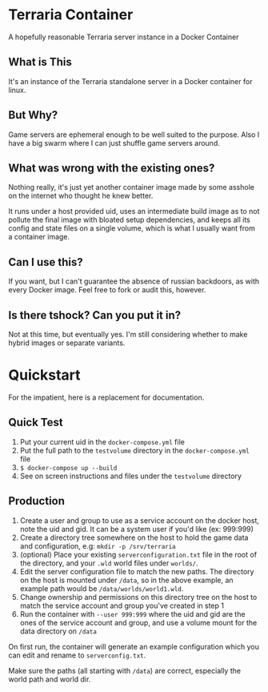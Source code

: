 Terraria Container
==================

A hopefully reasonable Terraria server instance in a Docker Container

What is This
------------

It's an instance of the Terraria standalone server in a Docker container for
linux.

But Why?
--------

Game servers are ephemeral enough to be well suited to the purpose.
Also I have a big swarm where I can just shuffle game servers around.

What was wrong with the existing ones?
--------------------------------------

Nothing really, it's just yet another container image made by some asshole
on the internet who thought he knew better.

It runs under a host provided uid, uses an intermediate build image as to not
pollute the final image with bloated setup dependencies, and keeps all its
config and state files on a single volume, which is what I usually want
from a container image.

Can I use this?
---------------

If you want, but I can't guarantee the absence of russian backdoors, as
with every Docker image. Feel free to fork or audit this, however.

Is there tshock? Can you put it in?
-----------------------------------

Not at this time, but eventually yes. I'm still considering whether to make
hybrid images or separate variants.

Quickstart
==========

For the impatient, here is a replacement for documentation.

Quick Test
----------

1. Put your current uid in the `docker-compose.yml` file
2. Put the full path to the `testvolume` directory in the `docker-compose.yml` file
3. `$ docker-compose up --build`
4. See on screen instructions and files under the `testvolume` directory


Production
----------

1. Create a user and group to use as a service account on the docker host, note the uid and gid. It can be a system user if you'd like (ex: 999:999)
2. Create a directory tree somewhere on the host to hold the game data and configuration, e.g: `mkdir -p /srv/terraria`
3. (optional) Place your existing `serverconfiguration.txt` file in the root of the directory, and your `.wld` world files under `worlds/`.
4. Edit the server configuration file to match the new paths. The directory on the host is mounted under `/data`, so in the above example, an example path would be `/data/worlds/world1.wld`.
5. Change ownership and permissions on this directory tree on the host to match the service account and group you've created in step 1
6. Run the container with `--user 999:999` where the uid and gid are the ones of the service account and group, and use a volume mount for the data directory on `/data`

On first run, the container will generate an example configuration which you can edit and rename to `serverconfig.txt`.

Make sure the paths (all starting with `/data`) are correct, especially the world path and world dir.
